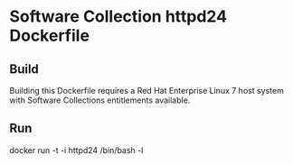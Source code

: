 Software Collection httpd24 Dockerfile
======================================

Build
-----

Building this Dockerfile requires a Red Hat Enterprise Linux 7 host
system with Software Collections entitlements available.

Run
---

docker run -t -i httpd24 /bin/bash -l
